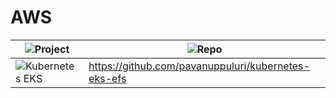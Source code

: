 # AWS
| ![Project](https://img.shields.io/badge/Project-blue.svg)      | ![Repo](https://img.shields.io/badge/Repo-blue.svg)         |
|--------------|------------------|
| ![Kubernetes EKS](https://img.shields.io/badge/Kubernetes%20EKS%20AWS-red.svg)        | https://github.com/pavanuppuluri/kubernetes-eks-efs           |
